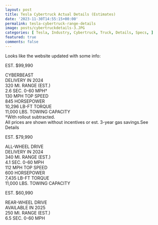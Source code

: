 ```yaml
---
layout: post
title: Tesla Cybertruck Actual Details (Estimates)
date: '2023-11-30T14:55:15+00:00'
permalink: tesla-cybertruck-range-details
image: posts/cybertruckdetails-3.JPG
categories: [ Tesla, Industry, Cybertruck, Truck, Details, Specs, ]
featured: true
comments: false 
---
```


Looks like the website updated with some info:

EST. $99,990

CYBERBEAST  
DELIVERY IN 2024  
320 MI. RANGE (EST.)  
2.6 SEC. 0-60 MPH†  
130 MPH TOP SPEED  
845 HORSEPOWER  
10,296 LB-FT TORQUE  
11,000 LBS. TOWING CAPACITY  
†With rollout subtracted.  
All prices are shown without incentives or est. 3-year gas savings.See Details  


EST. $79,990

ALL-WHEEL DRIVE  
DELIVERY IN 2024  
340 MI. RANGE (EST.)  
4.1 SEC. 0-60 MPH  
112 MPH TOP SPEED  
600 HORSEPOWER  
7,435 LB-FT TORQUE  
11,000 LBS. TOWING CAPACITY  


EST. $60,990

REAR-WHEEL DRIVE  
AVAILABLE IN 2025  
250 MI. RANGE (EST.)  
6.5 SEC. 0-60 MPH  